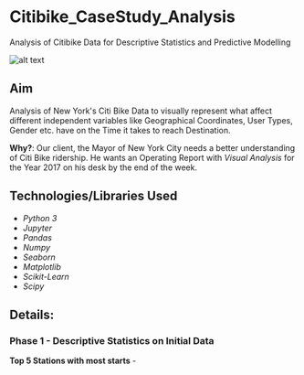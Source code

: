 # Citibike_CaseStudy_Analysis
Analysis of Citibike Data for Descriptive Statistics and Predictive Modelling

![alt text](https://github.com/danishanis/Citibike_CaseStudy_Project/blob/master/images/cover.png)

## Aim 

Analysis of New York's Citi Bike Data to visually represent what affect different independent variables like Geographical Coordinates, User Types, Gender etc. have on the Time it takes to reach Destination. 

**Why?**: Our client, the Mayor of New York City needs a better understanding of Citi Bike ridership. He wants an Operating Report with *Visual Analysis* for the Year 2017 on his desk by the end of the week.

## Technologies/Libraries Used

 - *Python 3*
 - *Jupyter*
 - *Pandas*
 - *Numpy*
 - *Seaborn*
 - *Matplotlib*
 - *Scikit-Learn*
 - *Scipy*

## Details:

### Phase 1 - Descriptive Statistics on Initial Data
**Top 5 Stations with most starts** - 
